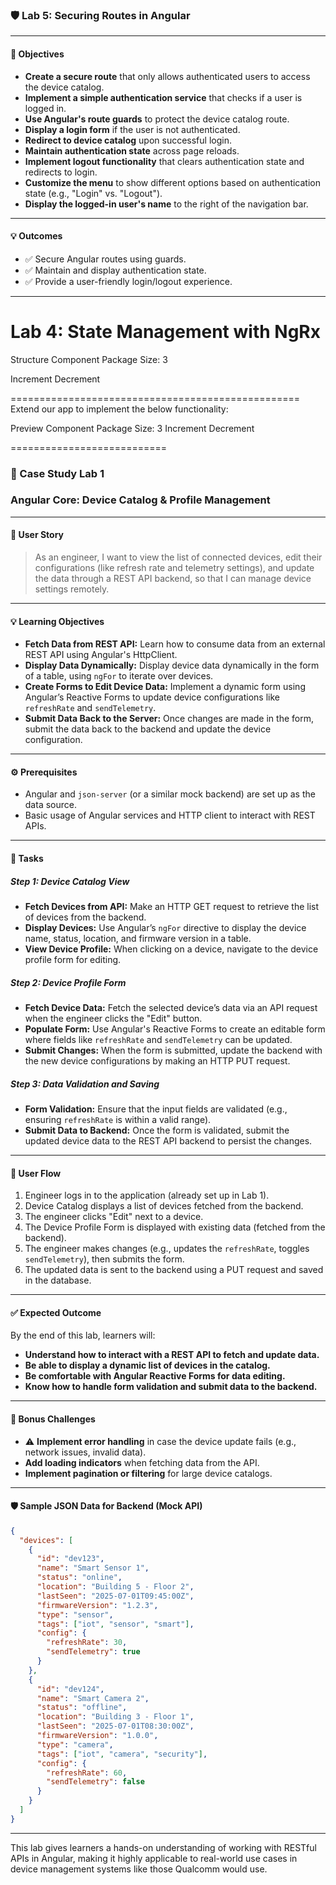 ### :shield: Lab 5: Securing Routes in Angular

---

#### :dart: Objectives

- **Create a secure route** that only allows authenticated users to access the device catalog.
- **Implement a simple authentication service** that checks if a user is logged in.
- **Use Angular's route guards** to protect the device catalog route.
- **Display a login form** if the user is not authenticated.
- **Redirect to device catalog** upon successful login.
- **Maintain authentication state** across page reloads.
- **Implement logout functionality** that clears authentication state and redirects to login.
- **Customize the menu** to show different options based on authentication state (e.g., "Login" vs. "Logout").
- **Display the logged-in user's name** to the right of the navigation bar.

---

#### :bulb: Outcomes

- :white_check_mark: Secure Angular routes using guards.
- :white_check_mark: Maintain and display authentication state.
- :white_check_mark: Provide a user-friendly login/logout experience.

---



Lab 4: State Management with NgRx
====================================

Structure Component
Package Size: 3

Increment Decrement

==================================================
Extend our app to implement the below functionality:

Preview Component
Package Size: 3
Increment Decrement

===========================

### :rocket: Case Study Lab 1 
### Angular Core: Device Catalog & Profile Management

---

#### :dart: User Story

> As an engineer, I want to view the list of connected devices, edit their configurations (like refresh rate and telemetry settings), and update the data through a REST API backend, so that I can manage device settings remotely.

---

#### :bulb: Learning Objectives

- **Fetch Data from REST API:** Learn how to consume data from an external REST API using Angular's HttpClient.
- **Display Data Dynamically:** Display device data dynamically in the form of a table, using `ngFor` to iterate over devices.
- **Create Forms to Edit Device Data:** Implement a dynamic form using Angular’s Reactive Forms to update device configurations like `refreshRate` and `sendTelemetry`.
- **Submit Data Back to the Server:** Once changes are made in the form, submit the data back to the backend and update the device configuration.

---

#### :gear: Prerequisites

- Angular and `json-server` (or a similar mock backend) are set up as the data source.
- Basic usage of Angular services and HTTP client to interact with REST APIs.

---

#### :triangular_ruler: Tasks

##### Step 1: Device Catalog View

- **Fetch Devices from API:** Make an HTTP GET request to retrieve the list of devices from the backend.
- **Display Devices:** Use Angular’s `ngFor` directive to display the device name, status, location, and firmware version in a table.
- **View Device Profile:** When clicking on a device, navigate to the device profile form for editing.

##### Step 2: Device Profile Form

- **Fetch Device Data:** Fetch the selected device’s data via an API request when the engineer clicks the "Edit" button.
- **Populate Form:** Use Angular's Reactive Forms to create an editable form where fields like `refreshRate` and `sendTelemetry` can be updated.
- **Submit Changes:** When the form is submitted, update the backend with the new device configurations by making an HTTP PUT request.

##### Step 3: Data Validation and Saving

- **Form Validation:** Ensure that the input fields are validated (e.g., ensuring `refreshRate` is within a valid range).
- **Submit Data to Backend:** Once the form is validated, submit the updated device data to the REST API backend to persist the changes.

---

#### :brain: User Flow

1. Engineer logs in to the application (already set up in Lab 1).
2. Device Catalog displays a list of devices fetched from the backend.
3. The engineer clicks "Edit" next to a device.
4. The Device Profile Form is displayed with existing data (fetched from the backend).
5. The engineer makes changes (e.g., updates the `refreshRate`, toggles `sendTelemetry`), then submits the form.
6. The updated data is sent to the backend using a PUT request and saved in the database.

---

#### :white_check_mark: Expected Outcome

By the end of this lab, learners will:

- **Understand how to interact with a REST API to fetch and update data.**
- **Be able to display a dynamic list of devices in the catalog.**
- **Be comfortable with Angular Reactive Forms for data editing.**
- **Know how to handle form validation and submit data to the backend.**

---

#### :test_tube: Bonus Challenges

- :warning: **Implement error handling** in case the device update fails (e.g., network issues, invalid data).
- **Add loading indicators** when fetching data from the API.
- **Implement pagination or filtering** for large device catalogs.

---

#### :shield: Sample JSON Data for Backend (Mock API)

```json
{
  "devices": [
    {
      "id": "dev123",
      "name": "Smart Sensor 1",
      "status": "online",
      "location": "Building 5 - Floor 2",
      "lastSeen": "2025-07-01T09:45:00Z",
      "firmwareVersion": "1.2.3",
      "type": "sensor",
      "tags": ["iot", "sensor", "smart"],
      "config": {
        "refreshRate": 30,
        "sendTelemetry": true
      }
    },
    {
      "id": "dev124",
      "name": "Smart Camera 2",
      "status": "offline",
      "location": "Building 3 - Floor 1",
      "lastSeen": "2025-07-01T08:30:00Z",
      "firmwareVersion": "1.0.0",
      "type": "camera",
      "tags": ["iot", "camera", "security"],
      "config": {
        "refreshRate": 60,
        "sendTelemetry": false
      }
    }
  ]
}
```

---

This lab gives learners a hands-on understanding of working with RESTful APIs in Angular, making it highly applicable to real-world use cases in device management systems like those Qualcomm would use.